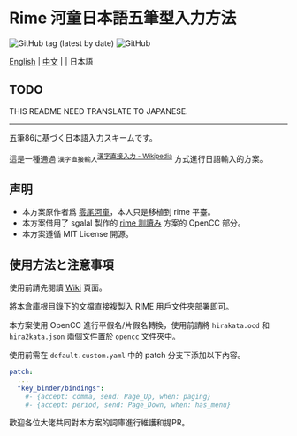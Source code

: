 # Rime 河童日本語五筆型入力方法

![GitHub tag (latest by date)](https://img.shields.io/github/v/tag/momijineko/Rime-KappaJP) ![GitHub](https://img.shields.io/github/license/momijineko/Rime-KappaJP)

[English](https://github.com/momijineko/Rime-KappaJP/blob/master/README.md) | [中文](https://github.com/momijineko/Rime-KappaJP/blob/master/README_zh.md) | | 日本語

## TODO

THIS README NEED TRANSLATE TO JAPANESE.

---

五筆86に基づく日本語入力スキームです。

這是一種通過 `漢字直接輸入`<sup>[漢字直接入力 - Wikipedia](https://ja.wikipedia.org/wiki/漢字直接入力)</sup> 方式進行日語輸入的方案。

## 声明

- 本方案原作者爲 [零尾河童](https://github.com/zerobikappa/rime-kappajp86)，本人只是移植到 rime 平臺。
- 本方案借用了 sgalal 製作的 [rime 訓讀み](https://github.com/sgalal/rime-kunyomi) 方案的 OpenCC 部分。
- 本方案遵循 MIT License 開源。

## 使用方法と注意事項

使用前請先閱讀 [Wiki](https://github.com/momijineko/Rime-KappaJP/wiki) 頁面。

將本倉庫根目錄下的文檔直接複製入 RIME 用戶文件夾部署即可。

本方案使用 OpenCC 進行平假名/片假名轉換，使用前請將 `hirakata.ocd` 和 `hira2kata.json` 兩個文件置於 `opencc` 文件夾中。

使用前需在 `default.custom.yaml` 中的 patch 分支下添加以下內容。

```yaml
patch:
  ...
  "key_binder/bindings":
    #- {accept: comma, send: Page_Up, when: paging}
    #- {accept: period, send: Page_Down, when: has_menu}
```

歡迎各位大佬共同對本方案的詞庫進行維護和提PR。

